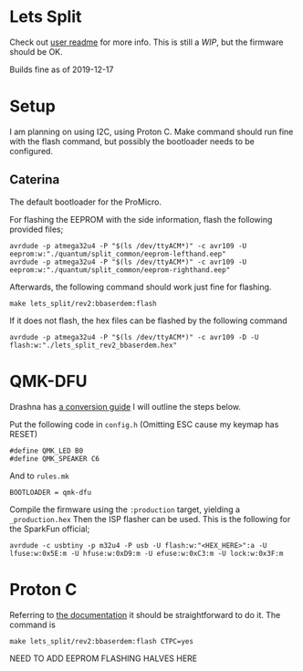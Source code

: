 # Lets Split

Check out [user readme](../../../../users/bbaserdem/README.md) for more info.
This is still a *WIP*, but the firmware should be OK.

Builds fine as of 2019-12-17

# Setup

I am planning on using I2C, using Proton C.
Make command should run fine with the flash command,
but possibly the bootloader needs to be configured.

## Caterina

The default bootloader for the ProMicro.

For flashing the EEPROM with the side information,
flash the following provided files;

```
avrdude -p atmega32u4 -P "$(ls /dev/ttyACM*)" -c avr109 -U eeprom:w:"./quantum/split_common/eeprom-lefthand.eep"
avrdude -p atmega32u4 -P "$(ls /dev/ttyACM*)" -c avr109 -U eeprom:w:"./quantum/split_common/eeprom-righthand.eep"
```

Afterwards, the following command should work just fine for flashing.

```
make lets_split/rev2:bbaserdem:flash
```

If it does not flash, the hex files can be flashed by the following command

```
avrdude -p atmega32u4 -P "$(ls /dev/ttyACM*)" -c avr109 -D -U flash:w:"./lets_split_rev2_bbaserdem.hex"
```

# QMK-DFU

Drashna has [a conversion guide](https://www.reddit.com/r/olkb/comments/8sxgzb/replace_pro_micro_bootloader_with_qmk_dfu/)
I will outline the steps below.

Put the following code in `config.h` (Omitting ESC cause my keymap has RESET)

```
#define QMK_LED B0
#define QMK_SPEAKER C6
```

And to `rules.mk`

```
BOOTLOADER = qmk-dfu
```

Compile the firmware using the `:production` target, yielding a `_production.hex`
Then the ISP flasher can be used. This is the following for the SparkFun official;

```
avrdude -c usbtiny -p m32u4 -P usb -U flash:w:"<HEX_HERE>":a -U lfuse:w:0x5E:m -U hfuse:w:0xD9:m -U efuse:w:0xC3:m -U lock:w:0x3F:m
```

# Proton C

Referring to [the documentation](https://docs.qmk.fm/#/proton_c_conversion)
it should be straightforward to do it.
The command is

```
make lets_split/rev2:bbaserdem:flash CTPC=yes
```

NEED TO ADD EEPROM FLASHING HALVES HERE
